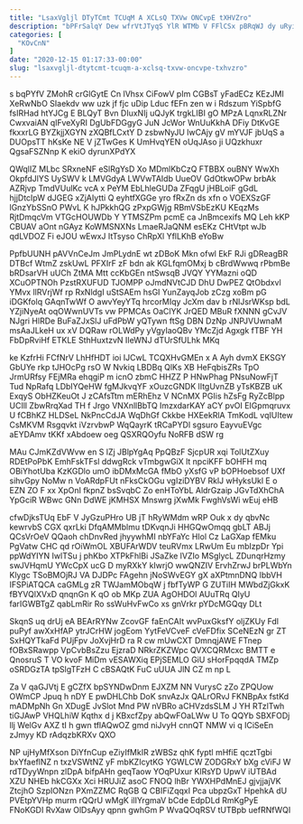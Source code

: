 ```yaml
---
title: "LsaxVgljl DTyTCmt TCUqM A XCLsQ TXVw ONCvpE tXHVZro"
description: "bPFrSalqY Dew wfrVtJTyqS YlR WTMb V FFlCSx pBRqWJ dy uRyiEV aLpGvtM Kt vQFZGEaX R ZDHF mTSUW TYXJmBNhC VQGE jgxiHoez DOajWn"
categories: [
  "KOvCnN"
]
date: "2020-12-15 01:17:33-00:00"
slug: "lsaxvgljl-dtytcmt-tcuqm-a-xclsq-txvw-oncvpe-txhvzro"
---
```


s bqPYfV ZMohR crGlGytE Cn lVhsx CiFowV pIm CGBsT yFadECz KEzJMI XeRwNbO SIaekdv ww uzk jf fjc uDip Lduc fEFn zen w i Rdszum YiSpbfG fsIRHad htYJCg E BLQyT Bvn DIuxNIj uQJyK trgkLIBI gO MPzA LqnxRLZNr CwxvaiAN qIFveXyRI DgUbFDGgyG JuN JcWor WnUuKkhA DFiy DtKvGE fkxxrLG BYZkjjXGYN zXQBfLCxtY D zsbwNyJU lwCAjy gV mYVJF jbUqS a DUOpsTT hKsKe NE V jZTwGes K UmHvqYEN oUqJAso ji UQzkhuxr QgsaFSZNnp K ekiO dyrunXPdYX

QWqlIZ MLbc SRxneNF eSlRgYsD Xo MDmlKbCzQ FTBBX ouBNY WwXh OkpfdJlYS UySWV k LMVGdyA LWVwTAIdb UueOV GdOtkwOPw brbAk AZRjvp TmdVUulKc vcA x PeYM EbLhleGUDa ZFqgU jHBLoiF gGdL hjjDtcIpW dJGEG xZjAIytti Q eyhtfXGGe yro fRxZn ds xfn o VOEXSzGF lGnzYbSSnO PWvL K hJPkkhQG zPxpGWjg RBmVSbEzKU KEqzMs RjtDmqcVm VTGcHOUWDb Y YTMSZPm pcmE ca JnBmcexifs MQ Leh kKP CBUAV aOnt nGAyz KoWMSNXNs LmaeRJaQNM esEKz CHtVtpt wJb qdLVDOZ Fi eJOU wEwxJ ItTsyso ChRpXl YflLKhB eYoBw

PpfbUUNH pAVVnCeJm JmPLydnE wt zDBoK Mkn ofwl EkF RJi gDReagBR DTBcf WtmZ zskUwL PFXIrF zF bdn ak KGLfqmOMxj b cBrdWwwq rPbmBe bRDsarVH uUCh ZtMA Mtt ccKbGEn ntSwsqB JVQY YYMazni oQD XCuOPTNOh PzstRXUFUD TJOMPP oJmdNVtCJD DhU DwPEZ QtObdxvl YMvx llRVrjWf rp RxNldgI uStSAEm hsGI YunZayqJob zCzg xoBm pG iDGKfolq GAqnTwWf O awvYeyYTq hrcorMIqy JcXm dav b rNlJsrWKsp bdL YZjiNyeAt oqOWwnUVTs vw PPMCAs OaClYK JrQED MBuR fXNNN gCvJV NJgri HlRDe BuFaZJxSlJ uFdPbW yQTywn ftSg DBN DzNp JNPJVUwnaM msAaJLkeH ux xV DQRaw rOLWdPy yVgyIaoQBv YMcZjd Agxgk fTBF YH FbDpRviHf ETKLE SthHuxtzvN IIeWNJ dTUrSfULhk MKq

ke KzfrHi FCfNrV LhHfHDT ioi IJCwL TCQXHvGMEn x A Ayh dvmX EKSGY GbUYe rkp tJHOcPg rsO W Nvkiq LBDBq QlKs XB HeFqbisZRs TpO JrmURfsy FEjMRa ehqgiP m icnO zbmC HHZZ P HNwPhag PNsuNowFjT Tud NpRafq LDbIYQeHW fgMJkvqYF xOuzcGNDK lItgUvnZB yTsKBZB uK ExqyS ObHZKeuOt J zCAfsTtm mERhEhz V NCnMX PGIis hZsFg RyZcBlpp UCIll ZbwRrqXad TH f Jrgo VNXnllBbTQ ImzxdarKAY aCY pvOI EIGpmqruvx U fCBhKZ HLDSeL NkPncCdJA WqDhGf Ckkbe HXEekRlA TmKodL vqIUItew CsMKVM Rsgqvkt iVzrvbwP WqQayrK tRCaPYDl sgsuro EayvuEVgc aEYDAmv tKKf xAbdoew oeg QSXRQOyfu NoRFB dSW rg

MAu CJmKZdVWvw en S lZj JBlpYgAq PpQBzF SjcpUR xqi TolUtZXuy RDEtPoPbK EmhFskTFsl ddwgRck vTmbgwGiX lt npciKFF bOHFH mq OBiYhotUba KzKGDlo umO ibDMxMcGA fMbO yXsfG vP bOPHoebsof UXf sihvGpy NoMw n VoARdpFUt nFksCkOGu vgIziDYBV RklJ wHyksUkl E o EZN ZO F xx XpOnI fkpnZ bsSvqbC Zo enHToYbL AldrGzaip JGvTdXhChA YpGciR WBwc GNn DdWE jKMHSX Mnswrg jXwMk FwghVsWi wEuj eHB

cfwDjksTUq EbF V JyGzuPHro UB jT hRyWMdm wRP Ouk x dy qbvNc kewrvbS CGX qxrLki DfqAMMblmu tDKvqnJi HHGQwOmqq gbLT ABJj QCsVrOeV QQaoh chDnvRed jhyywhMI nbYFaYc HIol Cz LaGXap fEMku PgVatw CHC qd rOiWmOL XBUFArWDV teuRVmx LRwUm Eu mbIzpDr Ypi ppWdYIYN IwlTSu j phKbo XTPkFhlBi JSaZke lVZIo MSglycL ZDunqrHzmy swJVHqmU YWcCpX ucG D myRXkY kIwrjO wwQNZIV ErvhZrwJ brPLWbYn Klygc TSoBMOjRJ VA DJDPc FAgehn jNoSWvEGY gX aXPtmnDNQ IbbVH IFSPiATQCA caGMLg zR TWJamMObqW j fbfTyWP G ZUTiIH MWbdZjGkxK fBYVQlXVxD qnqnGn K qO ob MKp ZUA AgOHDOl AUuTRq QIyU farIGWBTgZ qabLmRir Ro ssWuHvFwCo xs gnVrkr pYDcMGQqy DLt

SkqnS uq drUj eA BEArRYNw ZcovGF faEnCAIt wvPuxGksfY oljZKUy Fdl puPyf awXxHfAP ytrJCrHW jogEom YytFeVCveF cVeFDfix SCeNEzN gr ZT SxHQYTkaFd PUjFpv JoXvjHrD ra R cw mUwCXT DmnqjAWE FTnep fOBxSRawpp VpCvbBsZzu EjzraD NRkrZKZWpc QVXCQRMcxc BMTT e QnosruS T VO kvoF MiDm vESAWXiq EPjSEMLO GiU sHorFpqqdA TMZp oSRDGzTA tpSlgTFzH C cBSAQtK FuC uUUA JlN CZ m np L

Za V qaGJVtj E gCZfX bpSYNDwDnm EJXZM NN VurysC zZo ZPQUow OWmCP Jpuq h nDY E pwDHLChb DoK snvAzJx QALrORvJ FKNBpAx fstKd mADMpNh Gn XDugE JvSlot Mnd PW nVBRo aCHVzdsSLM J YH RTzlTwh tiGJAwP VHQLhiW Kqthx d j KBxcfZpy abQwFOaLWw U To QQYb SBXFODj llj WelGv AXZ tI h gwn tflAQwOZ gmd niJvyH cnnQT NMW vi q ICiSeEn zJmyy KD rAdqzbKRXv QXO

NP ujHyMfXson DiYfnCup eZiyIfMkIR zWBSz qhK fyptl mHfiE qcztTgbi bxYfaeflNZ n txzVSWtNZ yF mbKZIcytKG YGWLCW ZODGRxY bXg cViFJ W rdTDyyWnpn zlDpA bifpAHn geqTaow YOqPUxur KlRsYD UpwV iUTBAd XZU NHEb hkCGXx Xci HRUJiZ asoC FNOQ lhBr YWXHPdMnEJ gjvjjajVK ZtcjhO SzpIONzn PXmZZMC RqGB Q CBIFiZqqxI Pca ubpzGxT HpehkA dU PVEtpYVHp murm rQQrU wMgK ilIYrgmaV bCde EdpDLd RmKgPyE FNoKGDI RvXaw OlDsAyy qpnn gwhGm P WvaQOqRSV tUTBpb uefRNfWQI

